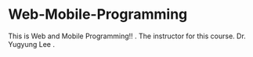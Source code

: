 # Web-Mobile-Programming
This is Web and Mobile Programming!! . The instructor for this course. Dr. Yugyung Lee .
